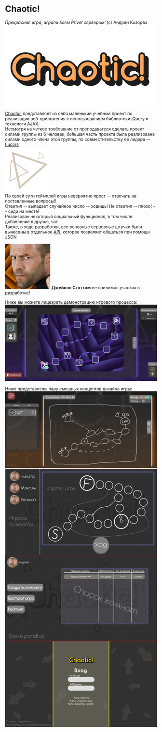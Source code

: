 # Chaotic! 
*Прекрасная игра, играли всем Privet сервером!* (с) Андрей Козорез   
![Логотип игры Chaotic!](github-readme/logo.png)  
[Chaotic!](https://chaoticgame.ru/) представляет из себя маленький учебный проект по реализации веб-приложения с использованием библиотеки jQuery и технологи AJAX.  
Несмотря на четкое требование от преподавателя сделать проект силами группы из 6 человек, бо́льшая часть проекта была реализована силами одного члена этой группы, по совместительству её лидера -- [Lucors](https://lucors.ru/)  
<img src="github-readme/fail.png" width=150 height=150>  
По своей сути геймплей игры невероятно прост -- отвечать на поставленные вопросы!!  
Ответил -- выпадает случайное число -- ходишь! Не ответил -- плохо( -- сиди на месте!  
Реализован некоторый социальный функционал, в том числе: добавление в друзья, чат  
Также, в ходе разработки, все основные серверные штучки были вынесены в отдельное [API](https://chaoticgame.ru/api/), которое позволяет общаться при помощи JSON  
 
<img src="github-readme/4.png" width=150 height=150>  **Джейсон Стэтхэм** не принимал участия в разработке!


Ниже вы можете лицезреть демонстрацию игрового процесса:  
<img src="github-readme/game-demo.png" width=800>  


Ниже представлены пару смешных концептов дизайна игры:  
<img src="github-readme/game-proto.png" width=800>  
<img src="github-readme/board.png" width=800>  
